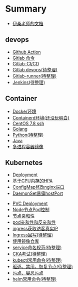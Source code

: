 # Summary

* [伊桑老师的文档](README.md)

## devops

* [Github Action](./devops/github_action.md)
* [Gitlab 命令](./devops/gitlab.md)
* [Gitlab-CI/CD](./devops/gitlab_cicd.md)
* [Gitlab devops(待整理)](./devops/gitlab_devops.md)
* [Gitlab-runner(待整理)](./devops/gitlab_runner.md)
* [Jenkins(待整理)](./devops/jenkins.md)
<!-- * [Harbor]() -->
<!-- * [kubesphere]() -->
<!-- * [openshift]() -->



## Container

* [Docker环境](./container/install_docker.md)
* [Containerd环境(还没玩明白)](./container/containerd.md)
* [CentOS 7.8 ssh](./container/centos_7.8_ssh.md)
* [Golang](./container/golang.md)
* [Python(待整理)](./container/python.md)
* [Java](./container/java.md)
* [多进程容器镜像](./container/multi_process.md)

## Kubernetes

* [Deployment](./kubernetes/deployment.md)
* [基于CPU内存的HPA](./kubernetes/hpa_cpu_mem.md)
* [ConfigMap修改nginx端口](./kubernetes/deployment_configmap.md)
* [DaemonSet暴露hostPort](./kubernetes/hostport_daemonset.md)
<!-- * [subPathExpr变量引用]() -->
* [PVC Deployment](./kubernetes/pvc_deployment.md)
* [Node节点Pod控制](./kubernetes/kubelet_maxpod.md)
* [节点亲和性](./kubernetes/node_affinity.md)
* [pod亲和性和反亲和性](./kubernetes/pod_affinity.md)
* [ingress获取访客真实IP](./kubernetes/ingress_realip.md)
* [Ingress回写(待整理)](./kubernetes/ingress_rewrite.md)
* [使用镜像仓库](./kubernetes/secret_docker_registry.md)
* [service命名规范(待整理)](./kubernetes/service_standard.md)
* [CKA考试(待整理)](./kubernetes/cka.md)
* [kubectl常用命令(待整理)](./kubernetes/kubectl_common.md)
* [驱逐、禁用、恢复节点(待整理)](./kubernetes/drain_cordon.md)
* [污点、容忍污点](./kubernetes/taints_tolerations.md)
* [helm常用命令(待整理)](./kubernetes/helm.md)
